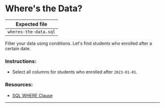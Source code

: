 # Where's the Data?

| Expected file       |
| ------------------- |
| `wheres-the-data.sql` |

Filter your data using conditions. Let's find students who enrolled after a certain date.

### Instructions:

- Select all columns for students who enrolled after `2023-01-01`.

### Resources:

- [SQL WHERE Clause](https://www.w3schools.com/sql/sql_where.asp)

---
